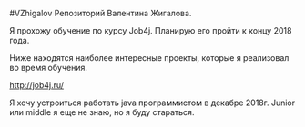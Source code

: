 #VZhigalov Репозиторий Валентина Жигалова.

Я прохожу обучение по курсу Job4j. Планирую его пройти к концу 2018 года.

Ниже находятся наиболее интересные проекты, которые я реализовал во время обучения.

http://job4j.ru/

Я хочу устроиться работать java программистом в декабре 2018г.
Junior или middle я еще не знаю, но я буду стараться.

